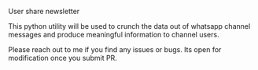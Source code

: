 
User share newsletter

This python utility will be used to crunch the data out of whatsapp channel messages and produce meaningful information to channel users.

Please reach out to me if you find any issues or bugs. Its open for modification once you submit PR.


